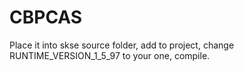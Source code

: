 # CBPCAS
Place it into skse source folder, add to project, change RUNTIME_VERSION_1_5_97 to your one, compile.
